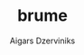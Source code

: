 ---
title: "brume"
github: https://github.com/aigarsdz/brume
demo: http://aigarsdz.github.io/brume/
author: Aigars Dzerviniks
ssg:
  - Jekyll
cms:
  - No Cms
---